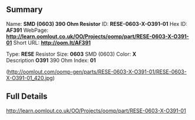 

 ## Summary
Name: __SMD (0603) 390 Ohm Resistor__
ID: __RESE-0603-X-O391-01__
Hex ID: __AF391__
WebPage: __http://learn.oomlout.co.uk/OO/Projects/oomp/part/RESE-0603-X-O391-01__
Short URL: __http://oom.lt/AF391__

Type: __RESE__ Resistor 
Size: __0603__ SMD (0603) 
Color: __X__  
Description __O391__ 390 Ohm 
Index: __01__


(http://oomlout.com/oomp-gen/parts/RESE-0603-X-O391-01/RESE-0603-X-O391-01_420.jpg)


 ## Full Details
 http://learn.oomlout.co.uk/OO/Projects/oomp/part/RESE-0603-X-O391-01














